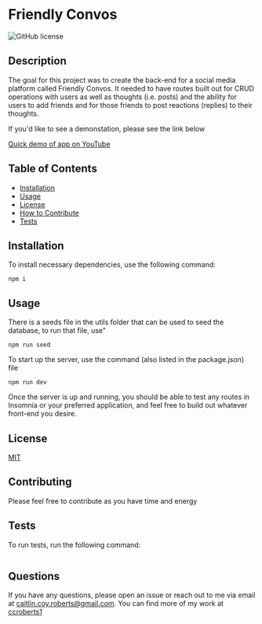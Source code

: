 # Friendly Convos

![GitHub license](https://img.shields.io/badge/license-MIT-orange)

## Description

The goal for this project was to create the back-end for a social media platform called Friendly Convos. It needed to have routes built out for CRUD operations with users as well as thoughts (i.e. posts) and the ability for users to add friends and for those friends to post reactions (replies) to their thoughts.

If you'd like to see a demonstation, please see the link below

[Quick demo of app on YouTube]()

## Table of Contents

- [Installation](#installation)
- [Usage](#usage)
- [License](#license)
- [How to Contribute](#contributing)
- [Tests](#tests)

## Installation

To install necessary dependencies, use the following command:

```
npm i
```

## Usage

There is a seeds file in the utils folder that can be used to seed the database, to run that file, use"

```
npm run seed
```

To start up the server, use the command (also listed in the package.json) file

```
npm run dev
```

Once the server is up and running, you should be able to test any routes in Insomnia or your preferred application, and feel free to build out whatever front-end you desire.

## License

[MIT](https://choosealicense.com/licenses/mit/)

## Contributing

Please feel free to contribute as you have time and energy

## Tests

To run tests, run the following command:

```

```

## Questions

If you have any questions, please open an issue or reach out to me via email at <caitlin.coy.roberts@gmail.com>. You can find more of my work at [ccroberts1](https://github.com/ccroberts1)
